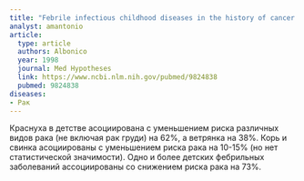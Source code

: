 ```yaml
---
title: "Febrile infectious childhood diseases in the history of cancer patients and matched controls"
analyst: amantonio
article:
  type: article
  authors: Albonico
  year: 1998
  journal: Med Hypotheses
  link: https://www.ncbi.nlm.nih.gov/pubmed/9824838
  pubmed: 9824838
diseases:
- Рак
---
```


Краснуха в детстве асоциирована с уменьшением риска различных видов рака (не включая рак груди) на 62%, а ветрянка на 38%. Корь и свинка асоциированы с уменьшением риска рака на 10-15% (но нет статистической значимости).
Одно и более детских фебрильных заболеваний ассоциированы со снижением риска рака на 73%.
